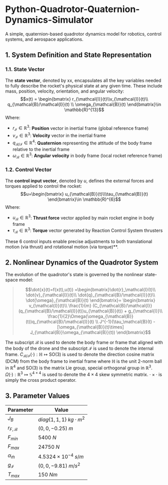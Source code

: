 # Python-Quadrotor-Quaternion-Dynamics-Simulator
A simple, quaternion-based quadrotor dynamics model for robotics, control systems, and aerospace applications.
## 1. System Definition and State Representation
### 1.1. State Vector
The **state vector**, denoted by xx, encapsulates all the key variables needed to fully describe the rocket's physical state at any given time. These include mass, position, velocity, orientation, and angular velocity:
$$x(t) = \begin{bmatrix} r_{\mathcal{I}}(t)\\v_{\mathcal{I}}(t)\\ q_{\mathcal{B}/\mathcal{I}}(t) \\ \omega_{\mathcal{B}}(t) \end{bmatrix}\in \mathbb{R}^{13}$$
Where:
- $r_{\mathcal{I}}\in \mathbb{R}^3$: **Position** vector in inertial frame (global reference frame)
- $v_{\mathcal{I}}\in \mathbb{R}^3$: **Velocity** vector in the inertial frame
- $q_{\mathcal{B}/\mathcal{I}} \in \mathbb{R}^4$: **Quaternion** representing the attitude of the body frame relative to the inertial frame
- $\omega_{\mathcal{B}}\in \mathbb{R}^3$: **Angular velocity** in body frame (local rocket reference frame)

### 1.2. Control Vector
The **control input vector**, denoted by $u$, defines the external forces and torques applied to control the rocket:
$$u=\begin{bmatrix} u_{\mathcal{B}}(t)\\\tau_{\mathcal{B}}(t) \end{bmatrix}\in \mathbb{R}^{6}$$
Where:
- $u_{\mathcal{B}} \in \mathbb{R}^3$: **Thrust force** vector applied by main rocket engine in body frame
- $\tau_{\mathcal{B}} \in \mathbb{R}^3$: **Torque** vector generated by Reaction Control System thrusters

These 6 control inputs enable precise adjustments to both translational motion (via thrust) and rotational motion (via torque)**.

## 2. Nonlinear Dynamics of the Quadrotor System

The evolution of the quadrotor's state is governed by the nonlinear state-space model:

> 
> $$\dot{x}(t)=f(x(t),u(t)) =\begin{bmatrix}\dot{r}_\mathcal{I}(t)\\ \dot{v}_{\mathcal{I}}(t)\\ \dot{q}_{\mathcal{B}/\mathcal{I}}(t)\\ \dot{\omega}_{\mathcal{B}}(t) \end{bmatrix}= \begin{bmatrix} v_{\mathcal{I}}(t)\\ \frac{1}{m} (C_{\mathcal{B}/\mathcal{I}}(q_{\mathcal{B}/\mathcal{I}}(t))u_{\mathcal{B}}(t)) + g_{\mathcal{I}}\\ \frac{1}{2}\Omega(\omega_{\mathcal{B}}(t))q_{\mathcal{B}/\mathcal{I}}(t) \\ J^{-1}(\tau_\mathcal{B}(t) -[\omega_{\mathcal{B}}(t)\times] J_{\mathcal{B}}\omega_{\mathcal{B}}(t)) \end{bmatrix}$$

The subscript $\mathcal{B}$ is used to denote the body frame or frame that aligned with the body of the drone and the subscript $\mathcal{I}$ is used to denote the internal frame. $C_{\mathcal{B}/\mathcal{I}}(\cdot) : \mathbb{H} \mapsto \mathrm{SO}(3)$ is used to denote the direction cosine matrix (DCM) from the body frame to inertial frame where $\mathbb{H}$ is the unit 2-norm ball in $\mathbb{R}^4$ and $\mathrm{SO}(3)$ is the matrix Lie group, special orthogonal group in $\mathbb{R}^3$. $\Omega(\cdot): \mathbb{R}^3 \mapsto \mathbb{S}^{4\times 4}$ is used to denote the $4\times 4$ skew symmetric matrix. $\cdot \times \cdot$ is simply the cross product operator.

## 3. Parameter Values

| Parameter           | Value                            |
| ------------------- | -------------------------------- |
| $J_B$               | $diag\{1, 1, 1\}\: kg\cdotp m^2$ |
| $r_{F,\mathcal{B}}$ | $(0,0,-0.25)\: m$                |
| $F_{min}$           | $5400\: N$                       |
| $F_{max}$           | $24750\: N$                      |
| $\alpha_{\dot{m}}$  | $4.5324 \times 10^{-4}\: s/m$    |
| $g_{\mathcal{I}}$   | $(0,0,-9.81)\: m/s^2$            |
| $T_{max}$           | $150\: Nm$                       |

